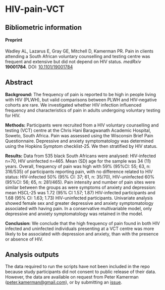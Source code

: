 # HIV-pain-VCT

## Bibliometric information

#### Preprint

Wadley AL, Lazarus E, Gray GE, Mitchell D, Kamerman PR. Pain in clients attending a South African voluntary counselling and testing centre was frequent and extensive but did not depend on HIV status. _medRxiv_ **19001784**. DOI: [10.1101/19001784](https://doi.org/10.1101/19001784)

## Abstract
**Background:** The frequency of pain is reported to be high in people living with HIV (PLWH), but valid comparisons between PLWH and HIV-negative cohorts are rare. We investigated whether HIV infection influenced frequency and characteristics of pain in adults undergoing voluntary testing for HIV.   

**Methods:** Participants were recruited from a HIV voluntary counselling and testing (VCT) centre at the Chris Hani Baragwanath Academic Hospital, Soweto, South Africa. Pain was assessed using the Wisconsin Brief Pain Questionnaire. Depressive and anxiety symptomatology was determined using the Hopkins Symptom checklist-25. We then stratified by HIV status.

**Results:** Data from 535 black South Africans were analysed: HIV-infected n=70, HIV uninfected n=465. Mean (SD) age for the sample was 34 (11) years. Overall, frequency of pain was high with 59% (95%CI: 55; 63, n: 316/535) of participants reporting pain, with no difference related to HIV status: HIV-infected 50% (95% CI: 37; 61, n: 35/70), HIV-uninfected 60% (95%CI: 56; 65, n: 281/465). Pain intensity and number of pain sites were similar between the groups as were   symptoms of anxiety and depression: mean HSCL-25 was 1.72 (95% CI 1.57; 1.87) HIV-infected participants and 1.68 (95% CI: 1.63; 1.73) HIV-uninfected participants. Univariate analysis showed female sex and greater depressive and anxiety symptomatology associated with having pain. In a conservative multivariable model, only depressive and anxiety symptomatology was retained in the model. 

**Conclusion:** We conclude that the high frequency of pain found in both HIV infected and uninfected individuals presenting at a VCT centre was more likely to be associated with depression and anxiety, than with the presence or absence of HIV.

## Analysis outputs

The data required to run the scripts have not been included in the repo because study participants did not consent to public release of their data. However, the data are available on request from Peter Kamerman (peter.kamerman@gmail.com), or by submitting an [issue](https://github.com/kamermanpr/HIV-pain-VCT/issues).
